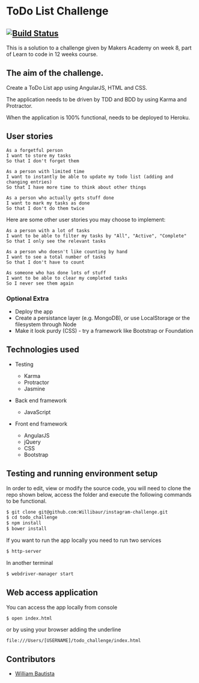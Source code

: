 ToDo List Challenge
====================

[![Build Status](https://travis-ci.org/Willibaur/todo_challenge.svg?branch=master)](https://travis-ci.org/makers/instagram-challenge)
--------------------------------------------------

This is a solution to a challenge given by Makers Academy on week 8, part of Learn to code in 12 weeks course.

The aim of the challenge.
-------------------------

Create a ToDo List app using AngularJS, HTML and CSS.

The application needs to be driven by TDD and BDD by using Karma and Protractor.

When the application is 100% functional, needs to be deployed to Heroku.


User stories
------------
```
As a forgetful person
I want to store my tasks
So that I don't forget them

As a person with limited time
I want to instantly be able to update my todo list (adding and changing entries)
So that I have more time to think about other things

As a person who actually gets stuff done
I want to mark my tasks as done
So that I don't do them twice
```

Here are some other user stories you may choose to implement:

```
As a person with a lot of tasks
I want to be able to filter my tasks by "All", "Active", "Complete"
So that I only see the relevant tasks

As a person who doesn't like counting by hand
I want to see a total number of tasks
So that I don't have to count

As someone who has done lots of stuff
I want to be able to clear my completed tasks
So I never see them again
```



### Optional Extra

* Deploy the app
* Create a persistance layer (e.g. MongoDB), or use LocalStorage or the filesystem through Node
* Make it look purdy (CSS) - try a framework like Bootstrap or Foundation


Technologies used
-----------------

  * Testing
    * Karma
    * Protractor
    * Jasmine


  * Back end framework
    * JavaScript


  * Front end framework
    * AngularJS
    * jQuery
    * CSS
    * Bootstrap


Testing and running environment setup
--------------------------------------

In order to edit, view or modify the source code, you will need to clone the repo shown below, access the folder and execute the following commands to be functional.

```sh
$ git clone git@github.com:Willibaur/instagram-challenge.git
$ cd todo_challenge
$ npm install
$ bower install
```

If you want to run the app locally you need to run two services

```sh
$ http-server
```

In another terminal

```sh
$ webdriver-manager start
```


Web access application
-----------------------

You can access the app locally from console

```sh
$ open index.html
```

or by using your browser adding the underline

```
file:///Users/[USERNAME]/todo_challenge/index.html
```


Contributors
------------

* [William Bautista](https://github.com/Willibaur)
